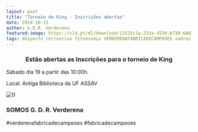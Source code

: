 ```yaml
---
layout: post
title: "Torneio de King - Inscrições abertas"
date: 2024-10-15
author: G.D.R. Verderena
featured-image: https://cld.pt/dl/download/12533c1a-233a-4539-b730-6dd35257b766/king_sem_almoco.png
tags: desporto recreativo fitnessmix VERDERENAFABRICADECAMPEOES xadrez
---
```


<CENTER><H3>Estão abertas as Inscrições para o torneio de King</H3></CENTER>

Sábado dia 19 a partir das 10:00h.

Local: Antiga Biblioteca da UF ASSAV

![0](https://cld.pt/dl/download/12533c1a-233a-4539-b730-6dd35257b766/king_sem_almoco.png)

<H3>SOMOS G. D. R. Verderena</H3>

#verderenafabricadecampeoes #fabricadecampeoes 
